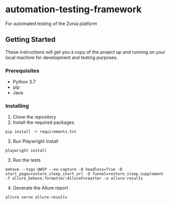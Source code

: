 # automation-testing-framework
For automated testing of the Zonia platform

## Getting Started
These instructions will get you a copy of the project up and running on your local machine for development and testing purposes.

### Prerequisites
- Python 3.7
- pip
- Java

### Installing
1. Clone the repository
2. Install the required packages
```
pip install -r requirements.txt
```
3. Run Playwright install
```
playwright install
```
3. Run the tests
```
behave --tags @WIP --no-capture -D headless=True -D start_page=restore_sleep_start_url -D funnel=restore_sleep_supplement -f allure_behave.formatter:AllureFormatter -o allure-results
```
4. Generate the Allure report
```
allure serve allure-results
```
